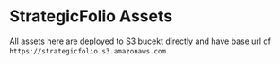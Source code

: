# StrategicFolio Assets

All assets here are deployed to S3 bucekt directly and have base url of `https://strategicfolio.s3.amazonaws.com`.
